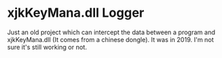 # xjkKeyMana.dll Logger

Just an old project which can intercept the data between a program and xjkKeyMana.dll (It comes from a chinese dongle). It was in 2019. I'm not sure it's still working or not.